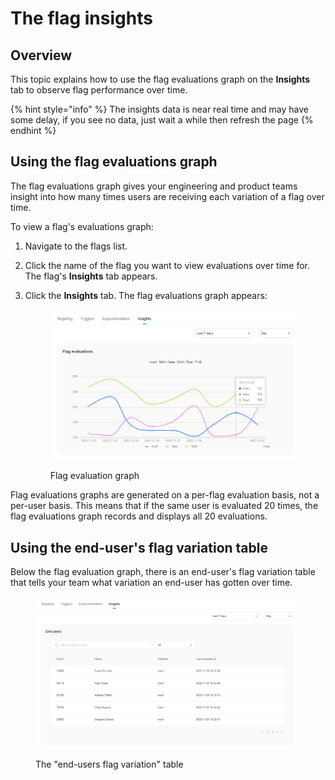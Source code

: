 # The flag insights

## Overview

This topic explains how to use the flag evaluations graph on the **Insights** tab to observe flag performance over time.

{% hint style="info" %}
The insights data is near real time and may have some delay, if you see no data, just wait a while then refresh the page
{% endhint %}

## Using the flag evaluations graph

The flag evaluations graph gives your engineering and product teams insight into how many times users are receiving each variation of a flag over time.

To view a flag's evaluations graph:

1. Navigate to the flags list.
2. Click the name of the flag you want to view evaluations over time for. The flag's **Insights** tab appears.
3.  Click the **Insights** tab. The flag evaluations graph appears:

    <figure><img src="../.gitbook/assets/image (82).png" alt=""><figcaption><p>Flag evaluation graph</p></figcaption></figure>

Flag evaluations graphs are generated on a per-flag evaluation basis, not a per-user basis. This means that if the same user is evaluated 20 times, the flag evaluations graph records and displays all 20 evaluations.

## Using the end-user's flag variation table

Below the flag evaluation graph, there is an end-user's flag variation table that tells your team what variation an end-user has gotten over time.

<figure><img src="../.gitbook/assets/image (261).png" alt=""><figcaption><p>The "end-users flag variation" table</p></figcaption></figure>

